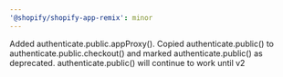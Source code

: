 ```yaml
---
'@shopify/shopify-app-remix': minor
---
```


Added authenticate.public.appProxy(). Copied authenticate.public() to authenticate.public.checkout() and marked authenticate.public() as deprecated. authenticate.public() will continue to work until v2
